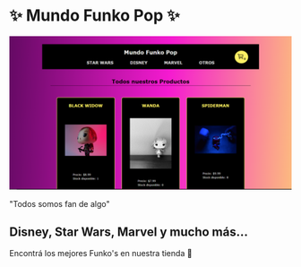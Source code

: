 # ✨ Mundo Funko Pop ✨

![imagen del home de nuestra tienda](src/assets/image/home.png)


"Todos somos fan de algo"



## Disney, Star Wars, Marvel y mucho  más...

Encontrá los mejores Funko's en nuestra tienda 🛒
